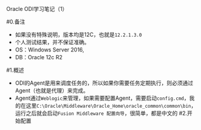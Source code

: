 Oracle ODI学习笔记（1）

#0.备注
- 如果没有特殊说明，版本均是12C，也就是`12.2.1.3.0`
- 个人测试结果，并不保证准确。
- OS：Windows Server 2016,
- DB：Oracle 12c R2

#1.概述
- ODI的Agent是用来调度任务的，所以如果你需要任务定期执行，则必须通过Agent（也就是代理）来完成。
- Agent通过`Weblogic`来管理，如果需要配置Agent，需要启动`config.cmd`，我的在这里`C:\Oracle\Middleware\Oracle_Home\oracle_common\common\bin`，运行之后就会启动`Fusion Middleware 配置向导`，很简单，都是中文的
#2.开始配置













